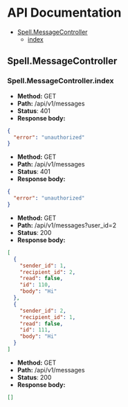 # API Documentation
* [Spell.MessageController](#spellmessagecontroller)
  * [index](#spellmessagecontrollerindex)

## Spell.MessageController
### Spell.MessageController.index
* __Method:__ GET
* __Path:__ /api/v1/messages
* __Status__: 401
* __Response body:__
```json
{
  "error": "unauthorized"
}
```
* __Method:__ GET
* __Path:__ /api/v1/messages
* __Status__: 401
* __Response body:__
```json
{
  "error": "unauthorized"
}
```
* __Method:__ GET
* __Path:__ /api/v1/messages?user_id=2
* __Status__: 200
* __Response body:__
```json
[
  {
    "sender_id": 1,
    "recipient_id": 2,
    "read": false,
    "id": 110,
    "body": "Hi"
  },
  {
    "sender_id": 2,
    "recipient_id": 1,
    "read": false,
    "id": 111,
    "body": "Hi"
  }
]
```
* __Method:__ GET
* __Path:__ /api/v1/messages
* __Status__: 200
* __Response body:__
```json
[]
```
